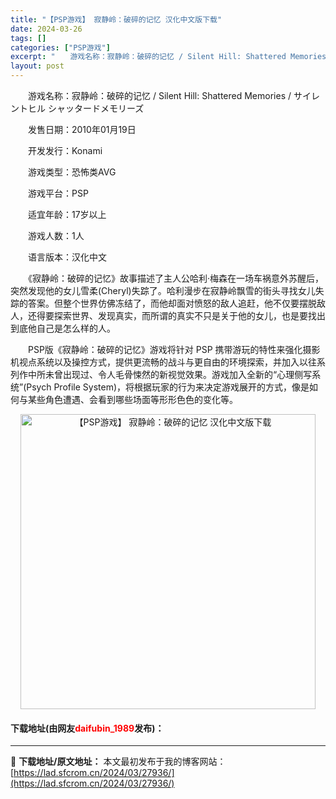 ```yaml
---
title: "【PSP游戏】 寂静岭：破碎的记忆 汉化中文版下载"
date: 2024-03-26
tags: []
categories: ["PSP游戏"]
excerpt: "　　游戏名称：寂静岭：破碎的记忆 / Silent Hill: Shattered Memories / サイレントヒル シャッタードメモリーズ 　　发售日期：2010年01月19日 　　开发发行：Konami 　　游戏类型：恐怖类AVG 　　游戏平台：PSP 　　适宜年龄：17岁以上 　　游戏人数&hellip;"
layout: post
---
```


 <p>　　游戏名称：寂静岭：破碎的记忆 / Silent Hill: Shattered Memories / サイレントヒル シャッタードメモリーズ</p> <p>　　发售日期：2010年01月19日</p> <p>　　开发发行：Konami</p> <p>　　游戏类型：恐怖类AVG</p> <p>　　游戏平台：PSP</p> <p>　　适宜年龄：17岁以上</p> <p>　　游戏人数：1人</p> <p>　　语言版本：汉化中文</p> <p>　　《寂静岭：破碎的记忆》故事描述了主人公哈利&middot;梅森在一场车祸意外苏醒后，突然发现他的女儿雪柔(Cheryl)失踪了。哈利漫步在寂静岭飘雪的街头寻找女儿失踪的答案。但整个世界仿佛冻结了，而他却面对愤怒的敌人追赶，他不仅要摆脱敌人，还得要探索世界、发现真实，而所谓的真实不只是关于他的女儿，也是要找出到底他自己是怎么样的人。</p> <p>　　PSP版《寂静岭：破碎的记忆》游戏将针对 PSP 携带游玩的特性来强化摄影机视点系统以及操控方式，提供更流畅的战斗与更自由的环境探索，并加入以往系列作中所未曾出现过、令人毛骨悚然的新视觉效果。游戏加入全新的&ldquo;心理侧写系统&rdquo;(Psych Profile System)，将根据玩家的行为来决定游戏展开的方式，像是如何与某些角色遭遇、会看到哪些场面等形形色色的变化等。</p> <p align="center"><img align="" border="0" src="https://lad.sfcrom.cn/wp-content/uploads/2024/03/20240325_6601aa99adf16.jpg" width="472" alt="【PSP游戏】 寂静岭：破碎的记忆 汉化中文版下载" /></p> <p><h4>下载地址(由网友<font color="red">daifubin_1989</font>发布)：</h4></p> 

---
📖 **下载地址/原文地址：** 本文最初发布于我的博客网站：[https://lad.sfcrom.cn/2024/03/27936/](https://lad.sfcrom.cn/2024/03/27936/)
